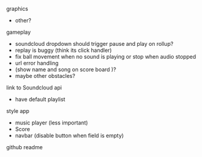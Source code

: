 graphics
  - other?

gameplay
  - soundcloud dropdown should trigger pause and play on rollup?
  - replay is buggy (think its click handler)
  - fix ball movement when no sound is playing or stop when audio stopped
  - url error handling
  - (show name and song on score board )?
  - maybe other obstacles?

link to Soundcloud api
  - have default playlist

style app
  - music player (less important)
  - Score
  - navbar (disable button when field is empty)

github readme
